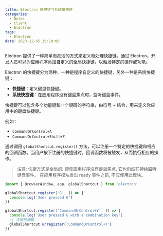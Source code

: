 ```yaml
---
title: Electron 快捷键与系统快捷键
categories:
  - Notes
  - Client
  - Electron
tags:
  - Electron
date: 2023-12-05 19:10:00
---
```


Electron 提供了一种简单而灵活的方式来定义和处理快捷键。通过 Electron，开发人员可以为应用程序添加自定义的全局快捷键，以触发特定的操作或功能。

Electron 的快捷键分为两种，一种是程序自定义的快捷键，另外一种是系统快捷键：

- **快捷键**：定义键盘快捷键。
- **系统快捷键**：在应用程序没有键盘焦点时，监听键盘事件。

快捷键可以包含多个功能键和一个键码的字符串，由符号 + 结合，用来定义你应用中的键盘快捷键。

例如：

- `CommandOrControl+A`
- `CommandOrControl+Shift+Z`

通过调用 `globalShortcut.register()` 方法，可以注册一个特定的快捷键和相应的回调函数。当用户按下注册的快捷键时，回调函数将被触发，从而执行相应的操作。

<!-- more -->

> 注意: 快捷方式是全局的; 即使应用程序没有键盘焦点, 它也仍然在持续监听键盘事件。 在应用程序模块发出 ready 事件之前, 不应使用此模块。

```ts
import { BrowserWindow, app, globalShortcut } from 'electron'

globalShortcut.register('G', () => {
  console.log('User pressed G')
})

globalShortcut.register('CommandOrControl+Y', () => {
  console.log('User pressed G with a combination key')
  // 注销快捷键
  globalShortcut.unregister('CommandOrControl+Y')
})
```
